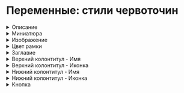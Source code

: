 # Переменные: стили червоточин

<details>

<summary>Описание</summary>

* `{item_emoji}` - эмодзи предмета
* `{item_name}` - имя предмета
* `{member_name}` - имя участника (только во время сбора)
* `{amount}` - количество предметов (только во время сбора)

</details>

<details>

<summary>Миниатюра</summary>

* `{item_image}` - изображение предмета
* `{member_avatar}` - аватар участника (только во время сбора)

</details>

<details>

<summary>Изображение</summary>

* `{item_image}` - изображение предмета
* `{member_avatar}` - аватар участника (только во время сбора)

</details>

<details>

<summary>Цвет рамки</summary>

* `{item_color}` - цвет предмета
* `{member_color}` - цвет участника (только во время сбора)

</details>

<details>

<summary>Заглавие</summary>

* `{item_emoji}` - эмодзи предмета
* `{item_name}` - имя предмета
* `{member_name}` - имя участника (только во время сбора)
* `{amount}` - количество предметов (только во время сбора)

</details>

<details>

<summary>Верхний колонтитул - Имя</summary>

* `{item_emoji}` - эмодзи предмета
* `{item_name}` - имя предмета
* `{member_name}` - имя участника (только во время сбора)
* `{amount}` - количество предметов (только во время сбора)

</details>

<details>

<summary>Верхний колонтитул - Иконка</summary>

* `{item_image}` - изображение предмета
* `{member_avatar}` - аватар участника (только во время сбора)

</details>

<details>

<summary>Нижний колонтитул - Имя</summary>

* `{item_emoji}` - эмодзи предмета
* `{item_name}` - имя предмета
* `{member_name}` - имя участника (только во время сбора)
* `{amount}` - количество предметов (только во время сбора)

</details>

<details>

<summary>Нижний колонтитул - Иконка</summary>

* `{item_image}` - изображение предмета
* `{member_avatar}` - аватар участника (только во время сбора)

</details>

<details>

<summary>Кнопка</summary>

* Эмодзи:\
  `{item_emoji}` - эмодзи предмета
* Текст:\
  `{item_name}` - имя предмета

</details>
